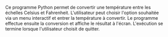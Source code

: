 Ce programme Python permet de convertir une température entre les échelles Celsius et Fahrenheit. L'utilisateur peut choisir l'option souhaitée via un menu interactif et entrer la température à convertir. Le programme effectue ensuite la conversion et affiche le résultat à l'écran. L'exécution se termine lorsque l'utilisateur choisit de quitter.
